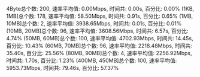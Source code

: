 4Byte总个数: 200,  速率平均值: 0.00Mbps,  时间共: 0.00s, 百分比: 0.00%
(1KB, 1MB]总个数: 178,  速率平均值: 58.50Mbps,  时间共: 0.91s, 百分比: 0.65%
(1MB, 10MB]总个数: 2,  速率平均值: 3938.65Mbps,  时间共: 0.01s, 百分比: 0.01%
(10MB, 20MB]总个数: 96,  速率平均值: 3608.56Mbps,  时间共: 6.57s, 百分比: 4.74%
(50MB, 60MB]总个数: 100,  速率平均值: 4702.93Mbps,  时间共: 14.45s, 百分比: 10.43%
(60MB, 70MB]总个数: 96,  速率平均值: 2218.48Mbps,  时间共: 35.40s, 百分比: 25.56%
(80MB, 90MB]总个数: 4,  速率平均值: 2256.92Mbps,  时间共: 1.70s, 百分比: 1.23%
(400MB, 450MB]总个数: 100,  速率平均值: 5953.73Mbps,  时间共: 79.46s, 百分比: 57.37%
